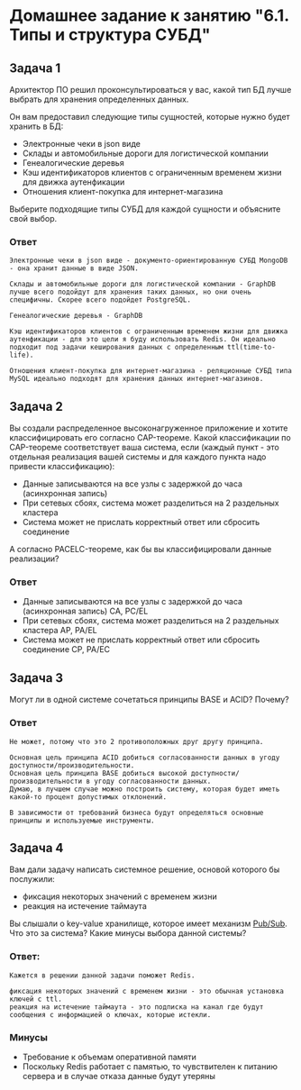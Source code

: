 # Домашнее задание к занятию "6.1. Типы и структура СУБД"

## Задача 1

Архитектор ПО решил проконсультироваться у вас, какой тип БД 
лучше выбрать для хранения определенных данных.

Он вам предоставил следующие типы сущностей, которые нужно будет хранить в БД:

- Электронные чеки в json виде
- Склады и автомобильные дороги для логистической компании
- Генеалогические деревья
- Кэш идентификаторов клиентов с ограниченным временем жизни для движка аутенфикации
- Отношения клиент-покупка для интернет-магазина

Выберите подходящие типы СУБД для каждой сущности и объясните свой выбор.

### Ответ

```
Электронные чеки в json виде - документо-ориентированную СУБД MongoDB - она хранит данные в виде JSON.

Склады и автомобильные дороги для логистической компании - GraphDB лучше всего подойдут для хранения таких данных, но они очень специфичны. Скорее всего подойдет PostgreSQL.

Генеалогические деревья - GraphDB

Кэш идентификаторов клиентов с ограниченным временем жизни для движка аутенфикации - для это цели я буду использовать Redis. Он идеально подходит под задачи кеширования данных с определенным ttl(time-to-life).

Отношения клиент-покупка для интернет-магазина - реляционные СУБД типа MySQL идеально подходят для хранения данных интернет-магазинов.
```

## Задача 2

Вы создали распределенное высоконагруженное приложение и хотите классифицировать его согласно 
CAP-теореме. Какой классификации по CAP-теореме соответствует ваша система, если 
(каждый пункт - это отдельная реализация вашей системы и для каждого пункта надо привести классификацию):

- Данные записываются на все узлы с задержкой до часа (асинхронная запись)
- При сетевых сбоях, система может разделиться на 2 раздельных кластера
- Система может не прислать корректный ответ или сбросить соединение

А согласно PACELC-теореме, как бы вы классифицировали данные реализации?

### Ответ

- Данные записываются на все узлы с задержкой до часа (асинхронная запись) CA, PC/EL
- При сетевых сбоях, система может разделиться на 2 раздельных кластера AP, PA/EL
- Система может не прислать корректный ответ или сбросить соединение CP, PA/EC

## Задача 3

Могут ли в одной системе сочетаться принципы BASE и ACID? Почему?

### Ответ

```
Не может, потому что это 2 противоположных друг другу принципа.

Основная цель принципа ACID добиться согласованности данных в угоду доступности/производительности.
Основная цель принципа BASE добиться высокой доступности/производительности в угоду согласованности данных.
Думаю, в лучшем случае можно построить систему, которая будет иметь какой-то процент допустимых отклонений.

В зависимости от требований бизнеса будут определяться основные принципы и используемые инструменты.
```

## Задача 4

Вам дали задачу написать системное решение, основой которого бы послужили:

- фиксация некоторых значений с временем жизни
- реакция на истечение таймаута

Вы слышали о key-value хранилище, которое имеет механизм [Pub/Sub](https://habr.com/ru/post/278237/). 
Что это за система? Какие минусы выбора данной системы?

### Ответ:

```
Кажется в решении данной задачи поможет Redis.

фиксация некоторых значений с временем жизни - это обычная установка ключей с ttl.
реакция на истечение таймаута - это подписка на канал где будут сообщения с информацией о ключах, которые истекли.
```

### Минусы

- Требование к объемам оперативной памяти 
- Поскольку Redis работает с памятью, то чувствителен к питанию сервера и в случае отказа данные будут утеряны 